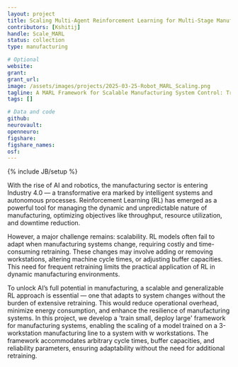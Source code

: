 ```yaml
---
layout: project
title: Scaling Multi-Agent Reinforcement Learning for Multi-Stage Manufacturing Systems
contributors: [Kshitij]
handle: Scale_MARL
status: collection
type: manufacturing

# Optional
website: 
grant:
grant_url:
image: /assets/images/projects/2025-03-25-Robot_MARL_Scaling.png
tagline: A MARL Framework for Scalable Manufacturing System Control: Train Small, Deploy Large Without Additional Training
tags: []

# Data and code
github: 
neurovault:
openneuro:
figshare:
figshare_names:
osf:
---
```

{% include JB/setup %}

With the rise of AI and robotics, the manufacturing sector is entering Industry 4.0 — a transformative era marked by intelligent systems and autonomous processes. Reinforcement Learning (RL) has emerged as a powerful tool for managing the dynamic and unpredictable nature of manufacturing, optimizing objectives like throughput, resource utilization, and downtime reduction.

However, a major challenge remains: scalability. RL models often fail to adapt when manufacturing systems change, requiring costly and time-consuming retraining. These changes may involve adding or removing workstations, altering machine cycle times, or adjusting buffer capacities. This need for frequent retraining limits the practical application of RL in dynamic manufacturing environments.

To unlock AI’s full potential in manufacturing, a scalable and generalizable RL approach is essential — one that adapts to system changes without the burden of extensive retraining. This would reduce operational overhead, minimize energy consumption, and enhance the resilience of manufacturing systems. In this project, we develop a 'train small, deploy large' framework for manufacturing systems, enabling the scaling of a model trained on a 3-workstation manufacturing line to a system with w workstations. The framework accommodates arbitrary cycle times, buffer capacities, and reliability parameters, ensuring adaptability without the need for additional retraining.





